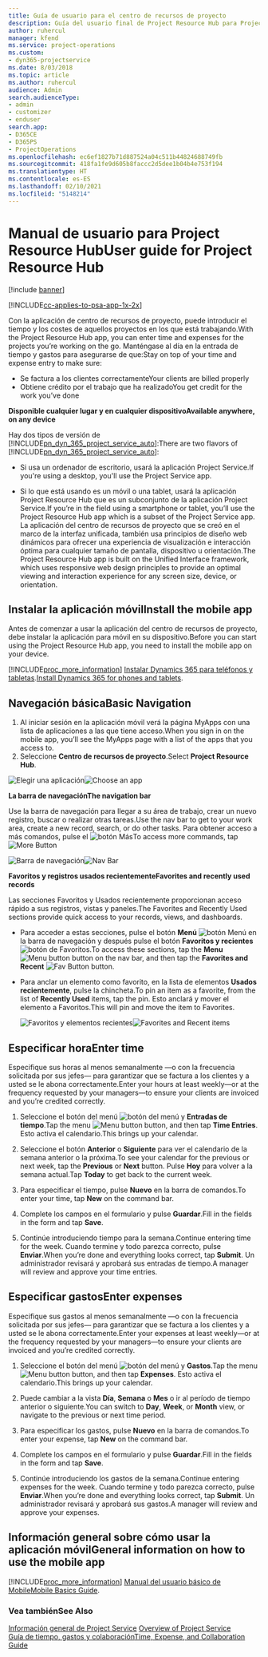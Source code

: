 ```yaml
---
title: Guía de usuario para el centro de recursos de proyecto
description: Guía del usuario final de Project Resource Hub para Project Service
author: ruhercul
manager: kfend
ms.service: project-operations
ms.custom:
- dyn365-projectservice
ms.date: 8/03/2018
ms.topic: article
ms.author: ruhercul
audience: Admin
search.audienceType:
- admin
- customizer
- enduser
search.app:
- D365CE
- D365PS
- ProjectOperations
ms.openlocfilehash: ec6ef1827b71d887524a04c511b44824688749fb
ms.sourcegitcommit: 418fa1fe9d605b8faccc2d5dee1b04b4e753f194
ms.translationtype: HT
ms.contentlocale: es-ES
ms.lasthandoff: 02/10/2021
ms.locfileid: "5148214"
---
```

# <a name="user-guide-for-project-resource-hub"></a><span data-ttu-id="c583a-103">Manual de usuario para Project Resource Hub</span><span class="sxs-lookup"><span data-stu-id="c583a-103">User guide for Project Resource Hub</span></span>

[!include [banner](../includes/psa-now-project-operations.md)]

[!INCLUDE[cc-applies-to-psa-app-1x-2x](../includes/cc-applies-to-psa-app-1x-2x.md)]

<span data-ttu-id="c583a-104">Con la aplicación de centro de recursos de proyecto, puede introducir el tiempo y los costes de aquellos proyectos en los que está trabajando.</span><span class="sxs-lookup"><span data-stu-id="c583a-104">With the Project Resource Hub app, you can enter time and expenses for the projects you’re working on the go.</span></span> <span data-ttu-id="c583a-105">Manténgase al día en la entrada de tiempo y gastos para asegurarse de que:</span><span class="sxs-lookup"><span data-stu-id="c583a-105">Stay on top of your time and expense entry to make sure:</span></span>

- <span data-ttu-id="c583a-106">Se factura a los clientes correctamente</span><span class="sxs-lookup"><span data-stu-id="c583a-106">Your clients are billed properly</span></span>
- <span data-ttu-id="c583a-107">Obtiene crédito por el trabajo que ha realizado</span><span class="sxs-lookup"><span data-stu-id="c583a-107">You get credit for the work you’ve done</span></span>

<span data-ttu-id="c583a-108">**Disponible cualquier lugar y en cualquier dispositivo**</span><span class="sxs-lookup"><span data-stu-id="c583a-108">**Available anywhere, on any device**</span></span>

<span data-ttu-id="c583a-109">Hay dos tipos de versión de [!INCLUDE[pn_dyn_365_project_service_auto](../includes/pn-dyn-365-project-service-auto.md)]:</span><span class="sxs-lookup"><span data-stu-id="c583a-109">There are two flavors of [!INCLUDE[pn_dyn_365_project_service_auto](../includes/pn-dyn-365-project-service-auto.md)]:</span></span> 

- <span data-ttu-id="c583a-110">Si usa un ordenador de escritorio, usará la aplicación Project Service.</span><span class="sxs-lookup"><span data-stu-id="c583a-110">If you're using a desktop, you'll use the Project Service app.</span></span> 

- <span data-ttu-id="c583a-111">Si lo que está usando es un móvil o una tablet, usará la aplicación Project Resource Hub que es un subconjunto de la aplicación Project Service.</span><span class="sxs-lookup"><span data-stu-id="c583a-111">If you’re in the field using a smartphone or tablet, you’ll use the Project Resource Hub app which is a subset of the Project Service  app.</span></span> <span data-ttu-id="c583a-112">La aplicación del centro de recursos de proyecto que se creó en el marco de la interfaz unificada, también usa principios de diseño web dinámicos para ofrecer una experiencia de visualización e interacción óptima para cualquier tamaño de pantalla, dispositivo u orientación.</span><span class="sxs-lookup"><span data-stu-id="c583a-112">The Project Resource Hub app is built on the Unified Interface framework, which uses responsive web design principles to provide an optimal viewing and interaction experience for any screen size, device, or orientation.</span></span> 


## <a name="install-the-mobile-app"></a><span data-ttu-id="c583a-113">Instalar la aplicación móvil</span><span class="sxs-lookup"><span data-stu-id="c583a-113">Install the mobile app</span></span>
<span data-ttu-id="c583a-114">Antes de comenzar a usar la aplicación del centro de recursos de proyecto, debe instalar la aplicación para móvil en su dispositivo.</span><span class="sxs-lookup"><span data-stu-id="c583a-114">Before you can start using the Project Resource Hub app, you need to install the mobile app on your device.</span></span> 

[!INCLUDE[proc_more_information](../includes/proc-more-information.md)] <span data-ttu-id="c583a-115">[Instalar Dynamics 365 para teléfonos y tabletas](https://docs.microsoft.com/dynamics365/mobile-app/install-dynamics-365-for-phones-and-tablets).</span><span class="sxs-lookup"><span data-stu-id="c583a-115">[Install Dynamics 365 for phones and tablets](https://docs.microsoft.com/dynamics365/mobile-app/install-dynamics-365-for-phones-and-tablets).</span></span>

## <a name="basic-navigation"></a><span data-ttu-id="c583a-116">Navegación básica</span><span class="sxs-lookup"><span data-stu-id="c583a-116">Basic Navigation</span></span>
1.  <span data-ttu-id="c583a-117">Al iniciar sesión en la aplicación móvil verá la página MyApps con una lista de aplicaciones a las que tiene acceso.</span><span class="sxs-lookup"><span data-stu-id="c583a-117">When you sign in on the mobile app, you’ll see the MyApps page with a list of the apps that you access to.</span></span> 
2.  <span data-ttu-id="c583a-118">Seleccione **Centro de recursos de proyecto**.</span><span class="sxs-lookup"><span data-stu-id="c583a-118">Select **Project Resource Hub**.</span></span>

<span data-ttu-id="c583a-119">![Elegir una aplicación](media/chooseApp_1.png "Elegir una aplicación")</span><span class="sxs-lookup"><span data-stu-id="c583a-119">![Choose an app](media/chooseApp_1.png "Choose an app")</span></span>

<span data-ttu-id="c583a-120">**La barra de navegación**</span><span class="sxs-lookup"><span data-stu-id="c583a-120">**The navigation bar**</span></span>

<span data-ttu-id="c583a-121">Use la barra de navegación para llegar a su área de trabajo, crear un nuevo registro, buscar o realizar otras tareas.</span><span class="sxs-lookup"><span data-stu-id="c583a-121">Use the nav bar to get to your work area, create a new record, search, or do other tasks.</span></span> <span data-ttu-id="c583a-122">Para obtener acceso a más comandos, pulse el ![botón Más](media/MoreButton.png "Botón Más")</span><span class="sxs-lookup"><span data-stu-id="c583a-122">To access more commands, tap ![More Button](media/MoreButton.png "More Button")</span></span>

<span data-ttu-id="c583a-123">![Barra de navegación](media/NavBar_2.png "Barra de navegación")</span><span class="sxs-lookup"><span data-stu-id="c583a-123">![Nav Bar](media/NavBar_2.png "Nav Bar")</span></span>

<span data-ttu-id="c583a-124">**Favoritos y registros usados recientemente**</span><span class="sxs-lookup"><span data-stu-id="c583a-124">**Favorites and recently used records**</span></span>

<span data-ttu-id="c583a-125">Las secciones Favoritos y Usados recientemente proporcionan acceso rápido a sus registros, vistas y paneles.</span><span class="sxs-lookup"><span data-stu-id="c583a-125">The Favorites and Recently Used sections provide quick access to your records, views, and dashboards.</span></span> 

- <span data-ttu-id="c583a-126">Para acceder a estas secciones, pulse el botón **Menú** ![botón Menú](media/MenuButton.png "Botón de menú") en la barra de navegación y después pulse el botón **Favoritos y recientes** ![botón de Favoritos](media/FavButton.png "Botón Favoritos").</span><span class="sxs-lookup"><span data-stu-id="c583a-126">To access these sections, tap the **Menu** ![Menu button](media/MenuButton.png "Menu button") button on the nav bar, and then tap the **Favorites and Recent** ![Fav Button](media/FavButton.png "Fav Button") button.</span></span>

- <span data-ttu-id="c583a-127">Para anclar un elemento como favorito, en la lista de elementos **Usados recientemente**, pulse la chincheta.</span><span class="sxs-lookup"><span data-stu-id="c583a-127">To pin an item as a favorite, from the list of **Recently Used** items, tap the pin.</span></span> <span data-ttu-id="c583a-128">Esto anclará y mover el elemento a Favoritos.</span><span class="sxs-lookup"><span data-stu-id="c583a-128">This will pin and move the item to Favorites.</span></span>

  <span data-ttu-id="c583a-129">![Favoritos y elementos recientes](media/Favs_3.png "Favoritos y elementos recientes")</span><span class="sxs-lookup"><span data-stu-id="c583a-129">![Favorites and Recent items](media/Favs_3.png "Favorites and Recent items")</span></span>
 
## <a name="enter-time"></a><span data-ttu-id="c583a-130">Especificar hora</span><span class="sxs-lookup"><span data-stu-id="c583a-130">Enter time</span></span>
<span data-ttu-id="c583a-131">Especifique sus horas al menos semanalmente —o con la frecuencia solicitada por sus jefes— para garantizar que se factura a los clientes y a usted se le abona correctamente.</span><span class="sxs-lookup"><span data-stu-id="c583a-131">Enter your hours at least weekly—or at the frequency requested by your managers—to ensure your clients are invoiced and you’re credited correctly.</span></span>

1. <span data-ttu-id="c583a-132">Seleccione el botón del menú ![botón del menú](media/MenuButton.png "Botón de menú") y **Entradas de tiempo**.</span><span class="sxs-lookup"><span data-stu-id="c583a-132">Tap the menu ![Menu button](media/MenuButton.png "Menu button") button, and then tap **Time Entries**.</span></span> <span data-ttu-id="c583a-133">Esto activa el calendario.</span><span class="sxs-lookup"><span data-stu-id="c583a-133">This brings up your calendar.</span></span>

2. <span data-ttu-id="c583a-134">Seleccione el botón **Anterior** o **Siguiente** para ver el calendario de la semana anterior o la próxima.</span><span class="sxs-lookup"><span data-stu-id="c583a-134">To see your calendar for the previous or next week, tap the **Previous** or **Next** button.</span></span> <span data-ttu-id="c583a-135">Pulse **Hoy** para volver a la semana actual.</span><span class="sxs-lookup"><span data-stu-id="c583a-135">Tap **Today** to get back to the current week.</span></span>

3. <span data-ttu-id="c583a-136">Para especificar el tiempo, pulse **Nuevo** en la barra de comandos.</span><span class="sxs-lookup"><span data-stu-id="c583a-136">To enter your time, tap **New** on the command bar.</span></span> 

4. <span data-ttu-id="c583a-137">Complete los campos en el formulario y pulse **Guardar**.</span><span class="sxs-lookup"><span data-stu-id="c583a-137">Fill in the fields in the form and tap **Save**.</span></span>

5. <span data-ttu-id="c583a-138">Continúe introduciendo tiempo para la semana.</span><span class="sxs-lookup"><span data-stu-id="c583a-138">Continue entering time for the week.</span></span> <span data-ttu-id="c583a-139">Cuando termine y todo parezca correcto, pulse **Enviar**.</span><span class="sxs-lookup"><span data-stu-id="c583a-139">When you’re done and everything looks correct, tap **Submit**.</span></span> <span data-ttu-id="c583a-140">Un administrador revisará y aprobará sus entradas de tiempo.</span><span class="sxs-lookup"><span data-stu-id="c583a-140">A manager will review and approve your time entries.</span></span>

## <a name="enter-expenses"></a><span data-ttu-id="c583a-141">Especificar gastos</span><span class="sxs-lookup"><span data-stu-id="c583a-141">Enter expenses</span></span> 
<span data-ttu-id="c583a-142">Especifique sus gastos al menos semanalmente —o con la frecuencia solicitada por sus jefes— para garantizar que se factura a los clientes y a usted se le abona correctamente.</span><span class="sxs-lookup"><span data-stu-id="c583a-142">Enter your expenses at least weekly—or at the frequency requested by your managers—to ensure your clients are invoiced and you’re credited correctly.</span></span>

1. <span data-ttu-id="c583a-143">Seleccione el botón del menú ![botón del menú](media/MenuButton.png "Botón de menú") y **Gastos**.</span><span class="sxs-lookup"><span data-stu-id="c583a-143">Tap the menu ![Menu button](media/MenuButton.png "Menu button") button, and then tap **Expenses**.</span></span> <span data-ttu-id="c583a-144">Esto activa el calendario.</span><span class="sxs-lookup"><span data-stu-id="c583a-144">This brings up your calendar.</span></span>

2. <span data-ttu-id="c583a-145">Puede cambiar a la vista **Día**, **Semana** o **Mes** o ir al período de tiempo anterior o siguiente.</span><span class="sxs-lookup"><span data-stu-id="c583a-145">You can switch to **Day**, **Week**, or **Month** view, or navigate to the previous or next time period.</span></span> 

3. <span data-ttu-id="c583a-146">Para especificar los gastos, pulse **Nuevo** en la barra de comandos.</span><span class="sxs-lookup"><span data-stu-id="c583a-146">To enter your expense, tap **New** on the command bar.</span></span> 

4. <span data-ttu-id="c583a-147">Complete los campos en el formulario y pulse **Guardar**.</span><span class="sxs-lookup"><span data-stu-id="c583a-147">Fill in the fields in the form and tap **Save**.</span></span>

5. <span data-ttu-id="c583a-148">Continúe introduciendo los gastos de la semana.</span><span class="sxs-lookup"><span data-stu-id="c583a-148">Continue entering expenses for the week.</span></span> <span data-ttu-id="c583a-149">Cuando termine y todo parezca correcto, pulse **Enviar**.</span><span class="sxs-lookup"><span data-stu-id="c583a-149">When you’re done and everything looks correct, tap **Submit**.</span></span> <span data-ttu-id="c583a-150">Un administrador revisará y aprobará sus gastos.</span><span class="sxs-lookup"><span data-stu-id="c583a-150">A manager will review and approve your expenses.</span></span>

## <a name="general-information-on-how-to-use-the-mobile-app"></a><span data-ttu-id="c583a-151">Información general sobre cómo usar la aplicación móvil</span><span class="sxs-lookup"><span data-stu-id="c583a-151">General information on how to use the mobile app</span></span> 
[!INCLUDE[proc_more_information](../includes/proc-more-information.md)] <span data-ttu-id="c583a-152">[Manual del usuario básico de Mobile](https://docs.microsoft.com/dynamics365/mobile-app/dynamics-365-phones-tablets-users-guide)</span><span class="sxs-lookup"><span data-stu-id="c583a-152">[Mobile Basics Guide](https://docs.microsoft.com/dynamics365/mobile-app/dynamics-365-phones-tablets-users-guide).</span></span>

### <a name="see-also"></a><span data-ttu-id="c583a-153">Vea también</span><span class="sxs-lookup"><span data-stu-id="c583a-153">See Also</span></span>  
 <span data-ttu-id="c583a-154">[Información general de Project Service](../psa/overview.md) </span><span class="sxs-lookup"><span data-stu-id="c583a-154">[Overview of Project Service](../psa/overview.md) </span></span>  
 [<span data-ttu-id="c583a-155">Guía de tiempo, gastos y colaboración</span><span class="sxs-lookup"><span data-stu-id="c583a-155">Time, Expense, and Collaboration Guide</span></span>](../psa/time-expense-collaboration-guide.md)   
 
